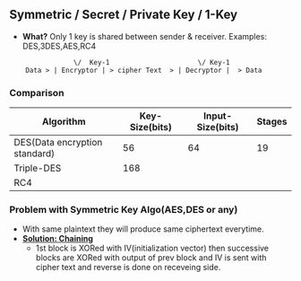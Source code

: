 ## Symmetric / Secret / Private Key / 1-Key
- **What?** Only 1 key is shared between sender & receiver. Examples: DES,3DES,AES,RC4
```
                \/  Key-1                      \/ Key-1
    Data > | Encryptor | > cipher Text  > | Decryptor |  > Data 
```
### Comparison

|Algorithm|Key-Size(bits)|Input-Size(bits)|Stages
|---|---|---|---|
|DES(Data encryption standard)|56|64|19|
|Triple-DES|168|||                                                                                                                                                                  |AES(Advanced Encryption Standard)|128,192,256|128,192,256(block-size)|10,12,14|
|RC4||||

### Problem with Symmetric Key Algo(AES,DES or any)
- With same plaintext they will produce same ciphertext everytime.
- **[Solution: Chaining](/Networking/OSI-Layers/Layer-3/Security/Encryption_Cryptography_Confidentiality/HowEncryptionIsPerformedAtHardware)** 
  - 1st block is XORed with IV(initialization vector) then successive blocks are XORed with output of prev block and IV is sent with cipher text and reverse is done on receveing side.
